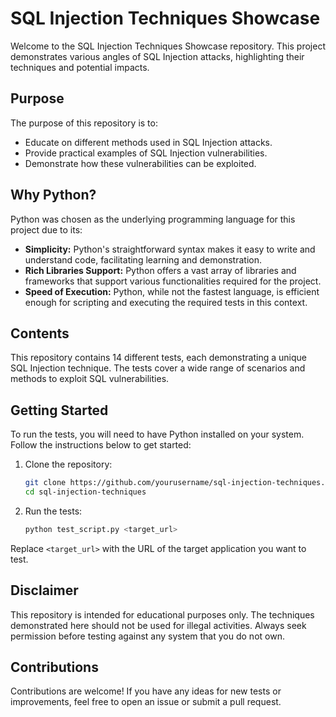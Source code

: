 # SQL Injection Techniques Showcase

Welcome to the SQL Injection Techniques Showcase repository. This project demonstrates various angles of SQL Injection attacks, highlighting their techniques and potential impacts.

## Purpose

The purpose of this repository is to:

-   Educate on different methods used in SQL Injection attacks.
-   Provide practical examples of SQL Injection vulnerabilities.
-   Demonstrate how these vulnerabilities can be exploited.

## Why Python?

Python was chosen as the underlying programming language for this project due to its:

-   **Simplicity:** Python's straightforward syntax makes it easy to write and understand code, facilitating learning and demonstration.
-   **Rich Libraries Support:** Python offers a vast array of libraries and frameworks that support various functionalities required for the project.
-   **Speed of Execution:** Python, while not the fastest language, is efficient enough for scripting and executing the required tests in this context.

## Contents

This repository contains 14 different tests, each demonstrating a unique SQL Injection technique. The tests cover a wide range of scenarios and methods to exploit SQL vulnerabilities.

## Getting Started

To run the tests, you will need to have Python installed on your system. Follow the instructions below to get started:

1. Clone the repository:

    ```bash
    git clone https://github.com/yourusername/sql-injection-techniques.git
    cd sql-injection-techniques
    ```

2. Run the tests:
    ```bash
    python test_script.py <target_url>
    ```

Replace `<target_url>` with the URL of the target application you want to test.

## Disclaimer

This repository is intended for educational purposes only. The techniques demonstrated here should not be used for illegal activities. Always seek permission before testing against any system that you do not own.

## Contributions

Contributions are welcome! If you have any ideas for new tests or improvements, feel free to open an issue or submit a pull request.

